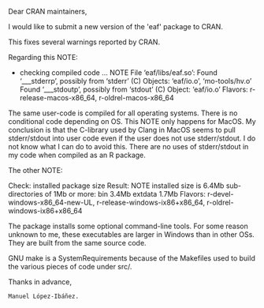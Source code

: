 Dear CRAN maintainers,

I would like to submit a new version of the 'eaf' package to CRAN.

This fixes several warnings reported by CRAN.

Regarding this NOTE:

* checking compiled code ... NOTE
File ‘eaf/libs/eaf.so’:
  Found ‘___stderrp’, possibly from ‘stderr’ (C)
    Objects: ‘eaf/io.o’, ‘mo-tools/hv.o’
  Found ‘___stdoutp’, possibly from ‘stdout’ (C)
    Object: ‘eaf/io.o’
Flavors: r-release-macos-x86_64, r-oldrel-macos-x86_64

The same user-code is compiled for all operating systems. There is no conditional code depending on OS. This NOTE only happens for MacOS. My conclusion is that the C-library used by Clang in MacOS seems to pull stderr/stdout into user code even if the user does not use stderr/stdout. I do not know what I can do to avoid this. There are no uses of stderr/stdout in my code when compiled as an R package.

The other NOTE:

Check: installed package size
Result: NOTE
     installed size is 6.4Mb
     sub-directories of 1Mb or more:
     bin 3.4Mb
     extdata 1.7Mb
Flavors: r-devel-windows-x86_64-new-UL, r-release-windows-ix86+x86_64, r-oldrel-windows-ix86+x86_64

The package installs some optional command-line tools. For some reason unknown to me, these executables are larger in Windows than in other OSs. They are built from the same source code.

GNU make is a SystemRequirements because of the Makefiles used to build the various pieces of code under src/.

Thanks in advance,

    Manuel López-Ibáñez.
